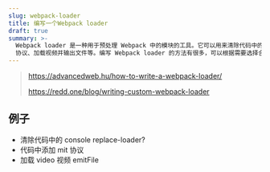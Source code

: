 ```yaml
---
slug: webpack-loader
title: 编写一个Webpack loader
draft: true
summary: >-
  Webpack loader 是一种用于预处理 Webpack 中的模块的工具。它可以用来清除代码中的 console、添加 MIT
  协议、加载视频并输出文件等。编写 Webpack loader 的方法有很多，可以根据需要选择合适的方法。
---
```


> https://advancedweb.hu/how-to-write-a-webpack-loader/
>
> https://redd.one/blog/writing-custom-webpack-loader

## 例子

- 清除代码中的 console replace-loader?
- 代码中添加 mit 协议
- 加载 video 视频 emitFile
